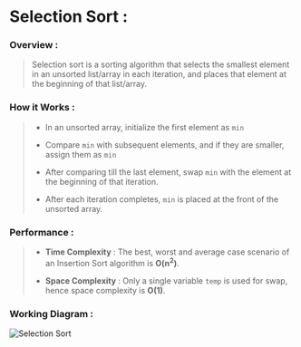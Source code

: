# **Selection Sort :**

### **Overview :**
> Selection sort is a sorting algorithm that selects the smallest element in an unsorted list/array in  each iteration, and places that element at the beginning of that list/array.

### **How it Works :**
> - In an unsorted array, initialize the first element as `min`
>
> - Compare `min` with subsequent elements, and if they are smaller, assign them as `min`
>
> - After comparing till the last element, swap `min` with the element at the beginning of that iteration.
>
> - After each iteration completes, `min` is placed at the front of the unsorted array.


### **Performance :**
> - **Time Complexity** : The best, worst and average case scenario of an Insertion Sort algorithm is **O(n<sup>2</sup>)**. 
>
> - **Space Complexity** : Only a single variable `temp` is used for swap, hence space complexity is **O(1)**.

### **Working Diagram :**
![Selection Sort](https://files.codingninjas.in/capture2-6720.JPG)